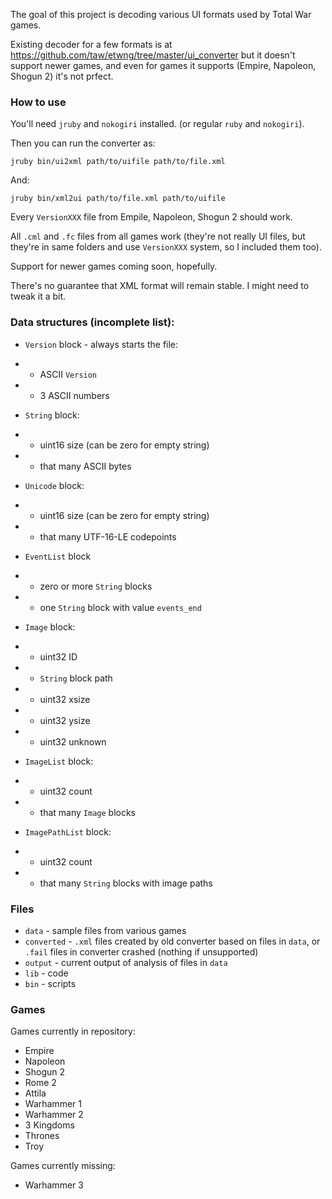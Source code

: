 The goal of this project is decoding various UI formats used by Total War games.

Existing decoder for a few formats is at https://github.com/taw/etwng/tree/master/ui_converter but it doesn't support newer games,
and even for games it supports (Empire, Napoleon, Shogun 2) it's not prfect.

### How to use

You'll need `jruby` and `nokogiri` installed. (or regular `ruby` and `nokogiri`).

Then you can run the converter as:

```
jruby bin/ui2xml path/to/uifile path/to/file.xml
```

And:

```
jruby bin/xml2ui path/to/file.xml path/to/uifile
```

Every `VersionXXX` file from Empile, Napoleon, Shogun 2 should work.

All `.cml` and `.fc` files from all games work (they're not really UI files, but they're in same folders and use `VersionXXX` system, so I included them too).

Support for newer games coming soon, hopefully.

There's no guarantee that XML format will remain stable. I might need to tweak it a bit.

### Data structures (incomplete list):

* `Version` block - always starts the file:

* * ASCII `Version`
* * 3 ASCII numbers

* `String` block:

* * uint16 size (can be zero for empty string)
* * that many ASCII bytes

* `Unicode` block:

* * uint16 size (can be zero for empty string)
* * that many UTF-16-LE codepoints

* `EventList` block

* * zero or more `String` blocks
* * one `String` block with value `events_end`

* `Image` block:

* * uint32 ID
* * `String` block path
* * uint32 xsize
* * uint32 ysize
* * uint32 unknown

* `ImageList` block:

* * uint32 count
* * that many `Image` blocks

* `ImagePathList` block:
* * uint32 count
* * that many `String` blocks with image paths

### Files

* `data` - sample files from various games
* `converted` - `.xml` files created by old converter based on files in `data`, or `.fail` files in converter crashed (nothing if unsupported)
* `output` - current output of analysis of files in `data`
* `lib` - code
* `bin` - scripts

### Games

Games currently in repository:

* Empire
* Napoleon
* Shogun 2
* Rome 2
* Attila
* Warhammer 1
* Warhammer 2
* 3 Kingdoms
* Thrones
* Troy

Games currently missing:

* Warhammer 3
